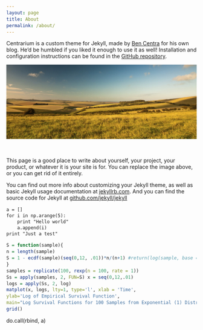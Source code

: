 ```yaml
---
layout: page
title: About
permalink: /about/
---
```


Centrarium is a custom theme for Jekyll, made by [Ben Centra](http://bencentra.com) for his own blog. He’d be humbled if you liked it enough to use it as well! Installation and configuration instructions can be found in the [GitHub repository](https://github.com/bencentra/centrarium).

![test](/uploads/wide-field.jpg)

&nbsp;

This page is a good place to write about yourself, your project, your product, or whatever it is your site is for. You can replace the image above, or you can get rid of it entirely.

You can find out more info about customizing your Jekyll theme, as well as basic Jekyll usage documentation at [jekyllrb.com](http://jekyllrb.com/). And you can find the source code for Jekyll at [github.com/jekyll/jekyll](https://github.com/jekyll/jekyll)

```
a = []
for i in np.arange(5):
    print "Hello world"
    a.append(i)
print "Just a test"
```


```R
S = function(sample){
n = length(sample)
S = 1 - ecdf(sample)(seq(0,12, .01))*n/(n+1) #return(log(sample, base = exp(1))) return(S)
}
samples = replicate(100, rexp(n = 100, rate = 1))
Ss = apply(samples, 2, FUN=S) x = seq(0,12,.01)
logs = apply(Ss, 2, log)
matplot(x, logs, lty=1, type='l', xlab = 'Time',
ylab='Log of Empirical Survival Function',
main="Log Survival Functions for 100 Samples from Exponential (1) Distribution", cex.main=.85)
grid()
```

do.call(rbind, a)
```